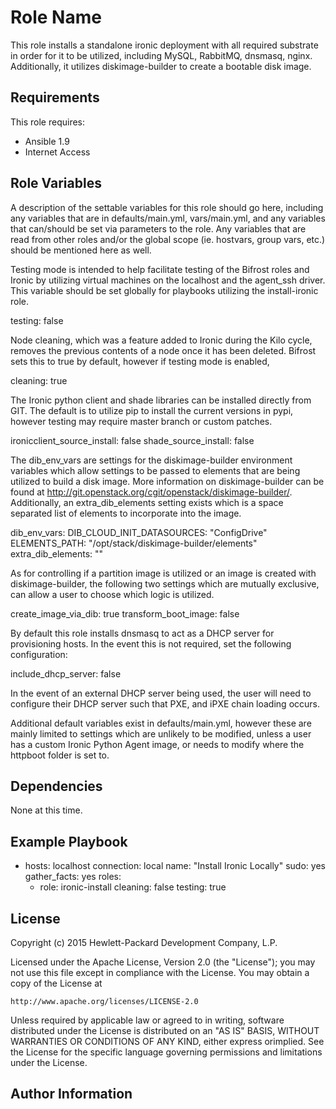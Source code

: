 Role Name
=========

This role installs a standalone ironic deployment with all required substrate in order for it to be utilized, including MySQL, RabbitMQ, dnsmasq, nginx.  Additionally, it utilizes diskimage-builder to create a bootable disk image.

Requirements
------------

This role requires:

- Ansible 1.9
- Internet Access

Role Variables
--------------

A description of the settable variables for this role should go here, including any variables that are in defaults/main.yml, vars/main.yml, and any variables that can/should be set via parameters to the role. Any variables that are read from other roles and/or the global scope (ie. hostvars, group vars, etc.) should be mentioned here as well.

Testing mode is intended to help facilitate testing of the Bifrost roles and Ironic by utilizing virtual machines on the localhost and the agent_ssh driver.  This variable should be set globally for playbooks utilizing the install-ironic role.

testing: false

Node cleaning, which was a feature added to Ironic during the Kilo cycle, removes the previous contents of a node once it has been deleted.  Bifrost sets this to true by default, however if testing mode is enabled,

cleaning: true

The Ironic python client and shade libraries can be installed directly from GIT.  The default is to utilize pip to install the current versions in pypi, however testing may require master branch or custom patches.  

ironicclient_source_install: false
shade_source_install: false

The dib_env_vars are settings for the diskimage-builder environment variables which allow settings to be passed to elements that are being utilized to build a disk image.  More information on diskimage-builder can be found at http://git.openstack.org/cgit/openstack/diskimage-builder/.  Additionally, an extra_dib_elements setting exists which is a space separated list of elements to incorporate into the image.

dib_env_vars:
  DIB_CLOUD_INIT_DATASOURCES: "ConfigDrive"
  ELEMENTS_PATH: "/opt/stack/diskimage-builder/elements"
extra_dib_elements: ""

As for controlling if a partition image is utilized or an image is created with diskimage-builder, the following two settings which are mutually exclusive, can allow a user to choose which logic is utilized.

create_image_via_dib: true
transform_boot_image: false

By default this role installs dnsmasq to act as a DHCP server for provisioning hosts.  In the event this is not required, set the following configuration:

include_dhcp_server: false

In the event of an external DHCP server being used, the user will need to configure their DHCP server such that PXE, and iPXE chain loading occurs.

Additional default variables exist in defaults/main.yml, however these are mainly limited to settings which are unlikely to be modified, unless a user has a custom Ironic Python Agent image, or needs to modify where the httpboot folder is set to.

Dependencies
------------

None at this time.

Example Playbook
----------------

- hosts: localhost
  connection: local
  name: "Install Ironic Locally"
  sudo: yes
  gather_facts: yes
  roles:
    - role: ironic-install
      cleaning: false
      testing: true

License
-------

Copyright (c) 2015 Hewlett-Packard Development Company, L.P.

Licensed under the Apache License, Version 2.0 (the "License");
you may not use this file except in compliance with the License.
You may obtain a copy of the License at

    http://www.apache.org/licenses/LICENSE-2.0

Unless required by applicable law or agreed to in writing, software
distributed under the License is distributed on an "AS IS" BASIS,
WITHOUT WARRANTIES OR CONDITIONS OF ANY KIND, either express orimplied.
See the License for the specific language governing permissions and
limitations under the License.

Author Information
------------------

